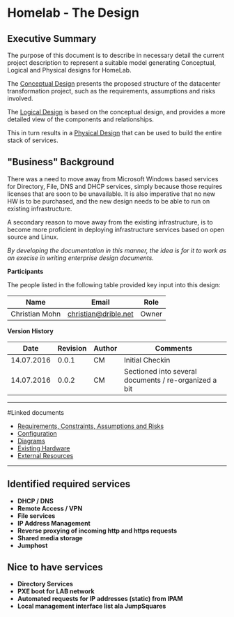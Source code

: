 # Homelab - The Design

## Executive Summary

The purpose of this document is to describe in necessary detail the current project description to represent a suitable model generating Conceptual, Logical and Physical designs for HomeLab. 

The [Conceptual Design](Conceptual.md) presents the proposed structure of the datacenter transformation project, such as the requirements, assumptions and risks involved.

The [Logical Design](Logical.md) is based on the conceptual design, and provides a more detailed view of the components and relationships.

This in turn results in a [Physical Design](Physical.md) that can be used to build the entire stack of services.


## "Business" Background

There was a need to move away from Microsoft Windows based services for Directory, File, DNS and DHCP services, simply because those requires licenses that are soon to be unavailable. It is also imperative that no new HW is to be purchased, and the new design needs to be able to run on existing infrastructure.

A secondary reason to move away from the existing infrastructure, is to become more proficient in deploying infrastructure services based on open source and Linux.

*By developing the documentation in this manner, the idea is for it to work as an execise in writing enterprise design documents.*


**Participants**

The people listed in the following table provided key input into this design:


|Name|Email|Role|
|---|---|---|
|Christian Mohn|christian@drible.net|Owner|

**Version History**

|Date|Revision|Author|Comments|
|---|---|---|---|
|14.07.2016|0.0.1|CM|Initial Checkin
|14.07.2016|0.0.2|CM|Sectioned into several documents / re-organized a bit


---

#Linked documents

- [Requirements, Constraints, Assumptions and Risks](RCAR.md)
- [Configuration](Configuration.md)
- [Diagrams](Diagrams.md)
- [Existing Hardware](ExistingHardware.md)
- [External Resources](ExternalResources.md)


---

## Identified required services
  - **DHCP / DNS**
  - **Remote Access / VPN**
  - **File services**
  - **IP Address Management**
  - **Reverse proxying of incoming http and https requests**
  - **Shared media storage**
  - **Jumphost**

## Nice to have services
- **Directory Services**
- **PXE boot for LAB network**
- **Automated requests for IP addresses (static) from IPAM**
- **Local management interface list ala JumpSquares**